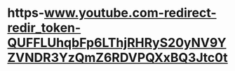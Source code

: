 # https-www.youtube.com-redirect-redir_token-QUFFLUhqbFp6LThjRHRyS20yNV9YZVNDR3YzQmZ6RDVPQXxBQ3Jtc0t
